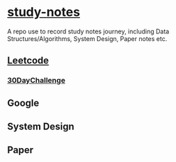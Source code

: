 # [study-notes](https://snowan.gitbook.io/study-notes/)

A repo use to record study notes journey, including Data Structures/Algorithms, System Design, Paper notes etc.

## [Leetcode](https://snowan.gitbook.io/study-notes/leetcode)

### [30DayChallenge](https://snowan.gitbook.io/study-notes/leetcode/30daychallenge)

## Google

## System Design

## Paper 

